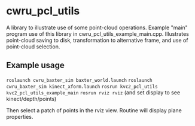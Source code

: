 # cwru_pcl_utils
 A library to illustrate use of some point-cloud operations.
Example "main" program use of this library in cwru_pcl_utils_example_main.cpp.
Illustrates point-cloud saving to disk, transformation to alternative frame, and use of point-cloud selection.

## Example usage
`roslaunch cwru_baxter_sim baxter_world.launch`
`roslaunch cwru_baxter_sim kinect_xform.launch`
`rosrun kvc2_pcl_utils kvc2_pcl_utils_example_main`
`rosrun rviz rviz` (and set display to see kinect/depth/points)

Then select a patch of points in the rviz view.  Routine will display plane properties.

    
